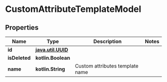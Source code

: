 
# CustomAttributeTemplateModel

## Properties
| Name | Type | Description | Notes |
| ------------ | ------------- | ------------- | ------------- |
| **id** | [**java.util.UUID**](java.util.UUID.md) |  |  |
| **isDeleted** | **kotlin.Boolean** |  |  |
| **name** | **kotlin.String** | Custom attributes template name |  |



